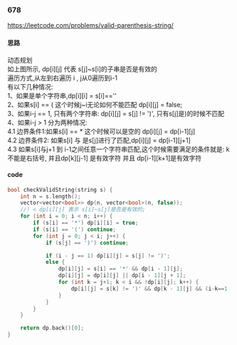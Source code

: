 ### 678
https://leetcode.com/problems/valid-parenthesis-string/

#### 思路

动态规划  \
如上图所示, dp[i][j] 代表 s[j]~s[i]的子串是否是有效的\
遍历方式,从左到右遍历 i , j从0遍历到i-1 \
有以下几种情况: \
1、如果是单个字符串,dp[i][i] = s[i]=='' \
2、如果s[i] == ( 这个时候j~i无论如何不能匹配 dp[i][j] = false; \
3、如果i-j == 1, 只有两个字符串: dp[i][j] = s[j] != ')', 只有s[j]是)的时候不匹配 \
4、如果i-j > 1 分为两种情况: \
4.1 边界条件1:如果s[i] == * 这个时候可以是空的 dp[i][j] = dp[i-1][j] \
4.2 边界条件2: 如果s[i] 与 是s[j]进行了匹配,dp[i][j] = dp[i-1][j+1] \
4.3 如果s[i]与j+1 到 i-1之间任意一个字符串匹配,这个时候需要满足的条件就是:
	k不能是右括号, 并且dp[k][j-1] 是有效字符 并且 dp[i-1][k+1]是有效字符
    
#### code
```cpp
bool checkValidString(string s) {
	int n = s.length();
    vector<vector<bool>> dp(n, vector<bool>(n, false));
	//! < dp[i][j] 表示 s[i]~s[j]是否是有效的;
	for (int i = 0; i < n; i++) {
		if (s[i] == '*') dp[i][i] = true;
		if (s[i] == '(') continue;
		for (int j = 0; j < i; j++) {
			if (s[j] == ')') continue;

			if (i - j == 1) dp[i][j] = s[j] != ')';
			else {
				dp[i][j] = s[i] == '*' && dp[i - 1][j];
				dp[i][j] = dp[i][j] || dp[i - 1][j + 1];
				for (int k = j+1; k < i && !dp[i][j]; k++) {
					dp[i][j] = s[k] != ')' && dp[k - 1][j] && (i-k==1 || dp[i-1][k + 1]);
				}
			}
		}
	}

	return dp.back()[0];
}
```
